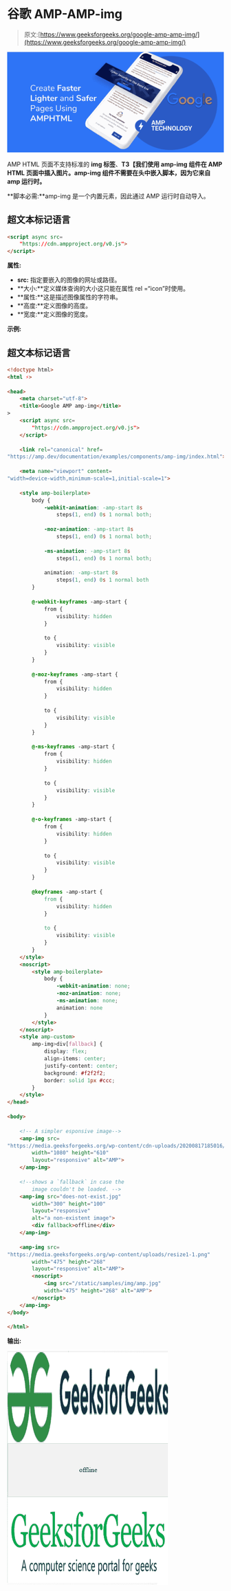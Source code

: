 # 谷歌 AMP-AMP-img

> 原文:[https://www.geeksforgeeks.org/google-amp-amp-img/](https://www.geeksforgeeks.org/google-amp-amp-img/)

![](img/9f4c77d78e00cf75fc29323762067dd8.png)

AMP HTML 页面不支持标准的 **img 标签**、**T3【我们使用 **amp-img** 组件在 AMP HTML 页面中插入图片。amp-img 组件不需要在头中嵌入脚本，因为它来自 amp 运行时。**

**脚本必需:**amp-img 是一个内置元素，因此通过 AMP 运行时自动导入。

## 超文本标记语言

```html
<script async src=
    "https://cdn.ampproject.org/v0.js">
</script>
```

**属性:**

*   **src:** 指定要嵌入的图像的网址或路径。
*   **大小:**定义媒体查询的大小这只能在属性 rel =“icon”时使用。
*   **属性:**这是描述图像属性的字符串。
*   **高度:**定义图像的高度。
*   **宽度:**定义图像的宽度。

**示例:**

## 超文本标记语言

```html
<!doctype html>
<html ⚡>

<head>
    <meta charset="utf-8">
    <title>Google AMP amp-img</title>
>
    <script async src=
        "https://cdn.ampproject.org/v0.js">
    </script>

    <link rel="canonical" href=
"https://amp.dev/documentation/examples/components/amp-img/index.html">

    <meta name="viewport" content=
"width=device-width,minimum-scale=1,initial-scale=1">

    <style amp-boilerplate>
        body {
            -webkit-animation: -amp-start 8s 
                steps(1, end) 0s 1 normal both;

            -moz-animation: -amp-start 8s 
                steps(1, end) 0s 1 normal both;

            -ms-animation: -amp-start 8s 
                steps(1, end) 0s 1 normal both;

            animation: -amp-start 8s 
                steps(1, end) 0s 1 normal both
        }

        @-webkit-keyframes -amp-start {
            from {
                visibility: hidden
            }

            to {
                visibility: visible
            }
        }

        @-moz-keyframes -amp-start {
            from {
                visibility: hidden
            }

            to {
                visibility: visible
            }
        }

        @-ms-keyframes -amp-start {
            from {
                visibility: hidden
            }

            to {
                visibility: visible
            }
        }

        @-o-keyframes -amp-start {
            from {
                visibility: hidden
            }

            to {
                visibility: visible
            }
        }

        @keyframes -amp-start {
            from {
                visibility: hidden
            }

            to {
                visibility: visible
            }
        }
    </style>
    <noscript>
        <style amp-boilerplate>
            body {
                -webkit-animation: none;
                -moz-animation: none;
                -ms-animation: none;
                animation: none
            }
        </style>
    </noscript>
    <style amp-custom>
        amp-img>div[fallback] {
            display: flex;
            align-items: center;
            justify-content: center;
            background: #f2f2f2;
            border: solid 1px #ccc;
        }
    </style>
</head>

<body>

    <!-- A simpler esponsive image-->
    <amp-img src=
"https://media.geeksforgeeks.org/wp-content/cdn-uploads/20200817185016/gfg_complete_logo_2x-min.png"
        width="1080" height="610" 
        layout="responsive" alt="AMP">
    </amp-img>

    <!--shows a `fallback` in case the 
        image couldn't be loaded. -->
    <amp-img src="does-not-exist.jpg" 
        width="300" height="100" 
        layout="responsive" 
        alt="a non-existent image">
        <div fallback>offline</div>
    </amp-img>

    <amp-img src=
"https://media.geeksforgeeks.org/wp-content/uploads/resize1-1.png"
        width="475" height="268"
        layout="responsive" alt="AMP">
        <noscript>
            <img src="/static/samples/img/amp.jpg" 
            width="475" height="268" alt="AMP">
        </noscript>
    </amp-img>
</body>

</html>
```

**输出:**

![](img/2305b38da631704a68de0f0aeabbc386.png)
